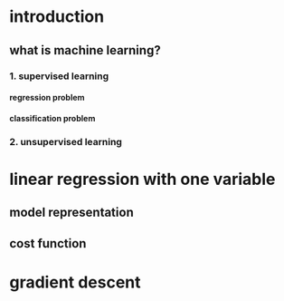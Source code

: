 # introduction
## what is machine learning?
### 1. supervised learning
#### regression problem
#### classification problem
### 2. unsupervised learning

# linear regression with one variable
## model representation
## cost function

# gradient descent
## 
